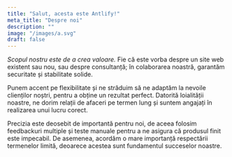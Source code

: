 ```yaml
---
title: "Salut, acesta este Antlify!"
meta_title: "Despre noi"
description: ""
image: "/images/a.svg"
draft: false
---
```


_Scopul nostru este de a crea valoare._ Fie că este vorba despre un site web existent sau nou, sau despre consultanță; în colaborarea noastră, garantăm securitate și stabilitate solide.

Punem accent pe flexibilitate și ne străduim să ne adaptăm la nevoile clienților noștri, pentru a obține un rezultat perfect. Datorită loialității noastre, ne dorim relații de afaceri pe termen lung și suntem angajați în realizarea unui lucru corect.

Precizia este deosebit de importantă pentru noi, de aceea folosim feedbackuri multiple și teste manuale pentru a ne asigura că produsul finit este impecabil. De asemenea, acordăm o mare importanță respectării termenelor limită, deoarece acestea sunt fundamentul succeselor noastre.